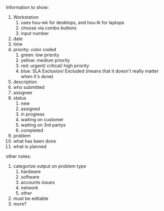 Information to show: 	
1. Workstation
	1. uses hou-wk for desktops, and hou-lk for laptops
	1. choose via combo buttons
	1. input number
1. date
1. time
1. priority: color coded
	1. green: low priority
	1. yellow: medium priority
	1. red: urgent/ critical/ high priority
	1. blue: SLA Exclusion/ Excluded (means that it doesn't really matter when it's done)
1. description
1. who submitted
1. assignee
1. status
	1. new
	1. assigned
	1. in progress
	1.  waiting on customer
	1. waiting on 3rd partys
	1. completed
1. problem
1. what has been done
1. what is planned

other notes:
1. categorize output on problem type
	1.  hardware
	1. software
	1. accounts issues
	1. network
	1. other
1. must be editable
1. more?

